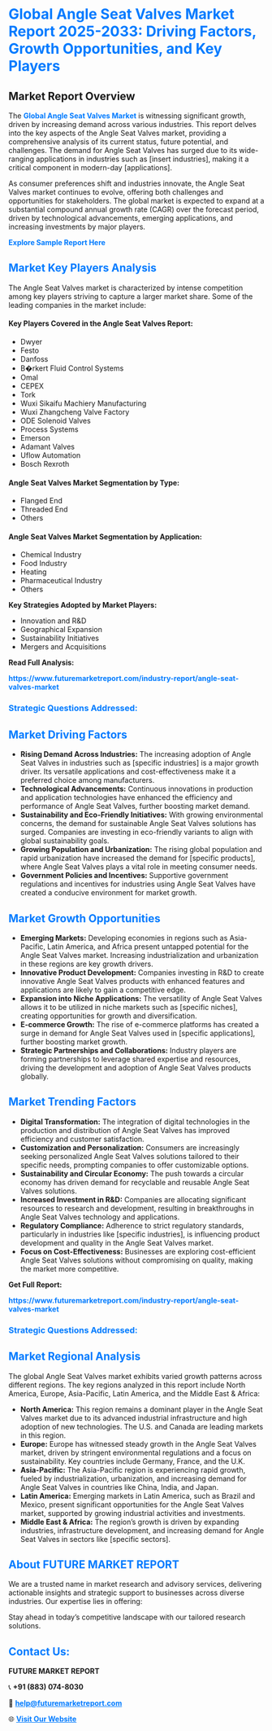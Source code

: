 <h1 style="color: #007BFF;">Global Angle Seat Valves Market Report 2025-2033: Driving Factors, Growth Opportunities, and Key Players</h1>

<section id="overview">
<h2>Market Report Overview</h2>
<p>The <a href="https://www.futuremarketreport.com/industry-report/angle-seat-valves-market" style="color: #007BFF; text-decoration: none;"><strong>Global Angle Seat Valves Market</strong></a> is witnessing significant growth, driven by increasing demand across various industries. This report delves into the key aspects of the Angle Seat Valves market, providing a comprehensive analysis of its current status, future potential, and challenges. The demand for Angle Seat Valves has surged due to its wide-ranging applications in industries such as [insert industries], making it a critical component in modern-day [applications].</p>
<p>As consumer preferences shift and industries innovate, the Angle Seat Valves market continues to evolve, offering both challenges and opportunities for stakeholders. The global market is expected to expand at a substantial compound annual growth rate (CAGR) over the forecast period, driven by technological advancements, emerging applications, and increasing investments by major players.</p>
</section>

<section id="overview">
<p><a href="https://www.futuremarketreport.com/request-sample/reportId=52421" style="color: #007BFF; text-decoration: none;"><strong>Explore Sample Report Here</strong></a></p>
</section>

<section id="key-players">
<h2 style="color: #007BFF;">Market Key Players Analysis</h2>
<p>The Angle Seat Valves market is characterized by intense competition among key players striving to capture a larger market share. Some of the leading companies in the market include:</p>
<h4>Key Players Covered in the Angle Seat Valves Report:</h4>
<ul><li>Dwyer</li><li>Festo</li><li>Danfoss</li><li>B�rkert Fluid Control Systems</li><li>Omal</li><li>CEPEX</li><li>Tork</li><li>Wuxi Sikaifu Machiery Manufacturing</li><li>Wuxi Zhangcheng Valve Factory</li><li>ODE Solenoid Valves</li><li>Process Systems</li><li>Emerson</li><li>Adamant Valves</li><li>Uflow Automation</li><li>Bosch Rexroth</li></ul>
<h4>Angle Seat Valves Market Segmentation by Type:</h4>
<ul><li>Flanged End</li><li>Threaded End</li><li>Others</li></ul>

<h4>Angle Seat Valves Market Segmentation by Application:</h4>
<ul><li>Chemical Industry</li><li>Food Industry</li><li>Heating</li><li>Pharmaceutical Industry</li><li>Others</li></ul>
<p><strong>Key Strategies Adopted by Market Players:</strong></p>
<ul>
<li>Innovation and R&D</li>
<li>Geographical Expansion</li>
<li>Sustainability Initiatives</li>
<li>Mergers and Acquisitions</li>
</ul>
</section>

<section>
<p><strong>Read Full Analysis: </strong></p><a href="https://www.futuremarketreport.com/industry-report/angle-seat-valves-market" style="color: #007BFF; text-decoration: none;"><strong>https://www.futuremarketreport.com/industry-report/angle-seat-valves-market</strong></a>
<h3 style="color: #007BFF;">Strategic Questions Addressed:</h3>
</section>

<section id="driving-factors">
<h2 style="color: #007BFF;">Market Driving Factors</h2>
<ul>
<li><strong>Rising Demand Across Industries:</strong> The increasing adoption of Angle Seat Valves in industries such as [specific industries] is a major growth driver. Its versatile applications and cost-effectiveness make it a preferred choice among manufacturers.</li>
<li><strong>Technological Advancements:</strong> Continuous innovations in production and application technologies have enhanced the efficiency and performance of Angle Seat Valves, further boosting market demand.</li>
<li><strong>Sustainability and Eco-Friendly Initiatives:</strong> With growing environmental concerns, the demand for sustainable Angle Seat Valves solutions has surged. Companies are investing in eco-friendly variants to align with global sustainability goals.</li>
<li><strong>Growing Population and Urbanization:</strong> The rising global population and rapid urbanization have increased the demand for [specific products], where Angle Seat Valves plays a vital role in meeting consumer needs.</li>
<li><strong>Government Policies and Incentives:</strong> Supportive government regulations and incentives for industries using Angle Seat Valves have created a conducive environment for market growth.</li>
</ul>
</section>

<section id="growth-opportunities">
<h2 style="color: #007BFF;">Market Growth Opportunities</h2>
<ul>
<li><strong>Emerging Markets:</strong> Developing economies in regions such as Asia-Pacific, Latin America, and Africa present untapped potential for the Angle Seat Valves market. Increasing industrialization and urbanization in these regions are key growth drivers.</li>
<li><strong>Innovative Product Development:</strong> Companies investing in R&D to create innovative Angle Seat Valves products with enhanced features and applications are likely to gain a competitive edge.</li>
<li><strong>Expansion into Niche Applications:</strong> The versatility of Angle Seat Valves allows it to be utilized in niche markets such as [specific niches], creating opportunities for growth and diversification.</li>
<li><strong>E-commerce Growth:</strong> The rise of e-commerce platforms has created a surge in demand for Angle Seat Valves used in [specific applications], further boosting market growth.</li>
<li><strong>Strategic Partnerships and Collaborations:</strong> Industry players are forming partnerships to leverage shared expertise and resources, driving the development and adoption of Angle Seat Valves products globally.</li>
</ul>
</section>

<section id="trending-factors">
<h2 style="color: #007BFF;">Market Trending Factors</h2>
<ul>
<li><strong>Digital Transformation:</strong> The integration of digital technologies in the production and distribution of Angle Seat Valves has improved efficiency and customer satisfaction.</li>
<li><strong>Customization and Personalization:</strong> Consumers are increasingly seeking personalized Angle Seat Valves solutions tailored to their specific needs, prompting companies to offer customizable options.</li>
<li><strong>Sustainability and Circular Economy:</strong> The push towards a circular economy has driven demand for recyclable and reusable Angle Seat Valves solutions.</li>
<li><strong>Increased Investment in R&D:</strong> Companies are allocating significant resources to research and development, resulting in breakthroughs in Angle Seat Valves technology and applications.</li>
<li><strong>Regulatory Compliance:</strong> Adherence to strict regulatory standards, particularly in industries like [specific industries], is influencing product development and quality in the Angle Seat Valves market.</li>
<li><strong>Focus on Cost-Effectiveness:</strong> Businesses are exploring cost-efficient Angle Seat Valves solutions without compromising on quality, making the market more competitive.</li>
</ul>
</section>

<section>
<p><strong>Get Full Report: </strong></p><a href="https://www.futuremarketreport.com/industry-report/angle-seat-valves-market" style="color: #007BFF; text-decoration: none;"><strong>https://www.futuremarketreport.com/industry-report/angle-seat-valves-market</strong></a>
<h3 style="color: #007BFF;">Strategic Questions Addressed:</h3>
</section>


<section id="regional-analysis">
<h2 style="color: #007BFF;">Market Regional Analysis</h2>
<p>The global Angle Seat Valves market exhibits varied growth patterns across different regions. The key regions analyzed in this report include North America, Europe, Asia-Pacific, Latin America, and the Middle East & Africa:</p>
<ul>
<li><strong>North America:</strong> This region remains a dominant player in the Angle Seat Valves market due to its advanced industrial infrastructure and high adoption of new technologies. The U.S. and Canada are leading markets in this region.</li>
<li><strong>Europe:</strong> Europe has witnessed steady growth in the Angle Seat Valves market, driven by stringent environmental regulations and a focus on sustainability. Key countries include Germany, France, and the U.K.</li>
<li><strong>Asia-Pacific:</strong> The Asia-Pacific region is experiencing rapid growth, fueled by industrialization, urbanization, and increasing demand for Angle Seat Valves in countries like China, India, and Japan.</li>
<li><strong>Latin America:</strong> Emerging markets in Latin America, such as Brazil and Mexico, present significant opportunities for the Angle Seat Valves market, supported by growing industrial activities and investments.</li>
<li><strong>Middle East & Africa:</strong> The region’s growth is driven by expanding industries, infrastructure development, and increasing demand for Angle Seat Valves in sectors like [specific sectors].</li>
</ul>
</section>

<footer>
<h2 style="color: #007BFF;">About FUTURE MARKET REPORT</h2>
<p>We are a trusted name in market research and advisory services, delivering actionable insights and strategic support to businesses across diverse industries. Our expertise lies in offering:</p>

<p>Stay ahead in today’s competitive landscape with our tailored research solutions.</p>

<h2 style="color: #007BFF;">Contact Us:</h2>
<p><strong>FUTURE MARKET REPORT</strong></p>
<p>📞 <strong>+91 (883) 074-8030</strong></p>
<p>📧 <strong><a href="mailto:help@futuremarketreport.com" style="color: #007BFF;">help@futuremarketreport.com</a></strong></p>
<p>🌐 <strong><a href="https://www.futuremarketreport.com/" style="color: #007BFF;">Visit Our Website</a></strong></p>
</footer>